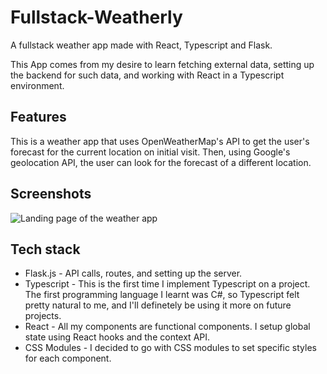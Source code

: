 # Fullstack-Weatherly

A fullstack weather app made with React, Typescript and Flask.

This App comes from my desire to learn fetching external data, setting up the
backend for such data, and working with React in a Typescript environment.

## Features

This is a weather app that uses OpenWeatherMap's API to get the user's forecast
for the current location on initial visit. Then, using Google's geolocation API,
the user can look for the forecast of a different location.

## Screenshots

![Landing page of the weather app](https://user-images.githubusercontent.com/70592708/136630708-04ab701b-a11c-4e43-a692-3e7523d62af0.png)

## Tech stack

- Flask.js - API calls, routes, and setting up the server.
- Typescript - This is the first time I implement Typescript on a project. The
  first programming language I learnt was C#, so Typescript felt pretty natural
  to me, and I'll definetely be using it more on future projects.
- React - All my components are functional components. I setup global state
  using React hooks and the context API.
- CSS Modules - I decided to go with CSS modules to set specific styles for
  each component.
